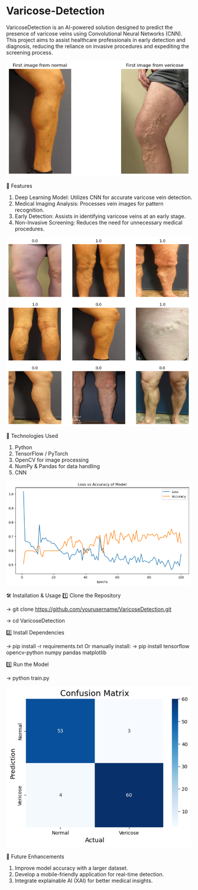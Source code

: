 # Varicose-Detection
VaricoseDetection is an AI-powered solution designed to predict the presence of varicose veins using Convolutional Neural Networks (CNN). This project aims to assist healthcare professionals in early detection and diagnosis, reducing the reliance on invasive procedures and expediting the screening process.

<img src="download.png" alt="ADAS-PeVision Demo" width="500">


🚀 Features
1. Deep Learning Model: Utilizes CNN for accurate varicose vein detection.
2. Medical Imaging Analysis: Processes vein images for pattern recognition.
3. Early Detection: Assists in identifying varicose veins at an early stage.
4. Non-Invasive Screening: Reduces the need for unnecessary medical procedures.

<img src="download-1.png" alt="ADAS-PeVision Demo" width="500">

🔧 Technologies Used
1. Python
2. TensorFlow / PyTorch
3. OpenCV for image processing
4. NumPy & Pandas for data handling
5. CNN

<img src="download-2.png" alt="ADAS-PeVision Demo" width="500">

🛠 Installation & Usage
1️⃣ Clone the Repository

-> git clone https://github.com/yourusername/VaricoseDetection.git

-> cd VaricoseDetection

2️⃣ Install Dependencies

-> pip install -r requirements.txt
Or manually install:
-> pip install tensorflow opencv-python numpy pandas matplotlib

3️⃣ Run the Model

-> python train.py

<img src="download-3.png" alt="ADAS-PeVision Demo" width="500">

📌 Future Enhancements
1. Improve model accuracy with a larger dataset.
2. Develop a mobile-friendly application for real-time detection.
3. Integrate explainable AI (XAI) for better medical insights.

